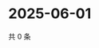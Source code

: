 # 2025-06-01

共 0 条

<!-- BEGIN ZHIHUVIDEO -->
<!-- 最后更新时间 Sun Jun 01 2025 09:06:48 GMT+0800 (China Standard Time) -->

<!-- END ZHIHUVIDEO -->

